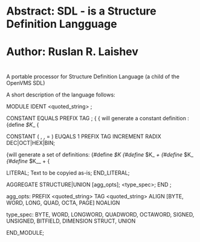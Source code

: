 #
#   Abstract: SDL - is a Structure Definition Langguage
#
#   Author: Ruslan R. Laishev
#
#

A portable processor for Structure Definition Language (a child of the OpenVMS SDL)

A short description of the language follows:

MODULE <id> IDENT <quoted_string> ;

CONSTANT <id> EQUALS <value> PREFIX <prefix> TAG <tag>;
  {
  { will generate a constant definition :
  {define <prefix>_$K_<tag>_<id>	<value>
  {

CONSTANT (
  <id>,
  <id2>,
  <id3> = <value3>
  <id4>
) EUQALS 1 <value> PREFIX <prefix> TAG <tag> INCREMENT <inc> RADIX DEC|OCT|HEX|BIN;

  {will generate a set of definitions:
  {#define <prefix>_$K_<tag>_<id>	<value>
  {#define <prefix>_$K_<tag>_<id>	<value> + <inc>
  {#define <prefix>_$K_<tag>_<id>	<value3>
  {#define <prefix>_$K_<tag>_<id>	<value3>+<inc>
  {

LITERAL;
  Text to be copyied as-is;
END_LITERAL;

AGGREGATE <id>  STRUCTURE|UNION [agg_opts];
  <id>  <type_spec>;
END <id>;

  agg_opts:
    PREFIX <quoted_string>
    TAG <quoted_string>
    ALIGN [BYTE, WORD, LONG, QUAD, OCTA, PAGE]
    NOALIGN
    
  
  type_spec:
    BYTE, WORD, LONGWORD, QUADWORD, OCTAWORD, SIGNED, UNSIGNED, BITFIELD, DIMENSION
    STRUCT, UNION 
	
END_MODULE;
